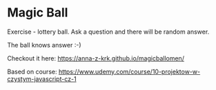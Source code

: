 # Magic Ball
Exercise - lottery ball. Ask a question and there will be random answer.

The ball knows answer :-)

Checkout it here: https://anna-z-krk.github.io/magicballomen/

Based on course: https://www.udemy.com/course/10-projektow-w-czystym-javascript-cz-1
